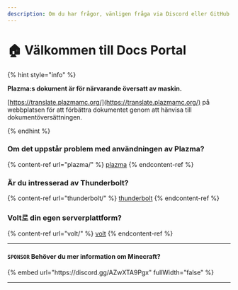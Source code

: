 ```yaml
---
description: Om du har frågor, vänligen fråga via Discord eller GitHub Issues.
---
```


# 🏠 Välkommen till Docs Portal

{% hint style="info" %}

**Plazma:s dokument är för närvarande översatt av maskin.**

[https://translate.plazmamc.org/](https://translate.plazmamc.org/) på webbplatsen för att förbättra dokumentet genom att hänvisa till dokumentöversättningen.

{% endhint %}

### Om det uppstår problem med användningen av Plazma?

{% content-ref url="plazma/" %}
[plazma](plazma/)
{% endcontent-ref %}

### Är du intresserad av Thunderbolt?

{% content-ref url="thunderbolt/" %}
[thunderbolt](thunderbolt/)
{% endcontent-ref %}

### Volt로 din egen serverplattform?

{% content-ref url="volt/" %}
[volt](volt/)
{% endcontent-ref %}

***

#### `SPONSOR` Behöver du mer information om Minecraft? <a href="#etc-1" id="etc-1"></a>

{% embed url="https\://discord.gg/AZwXTA9Pgx" fullWidth="false" %}

***
